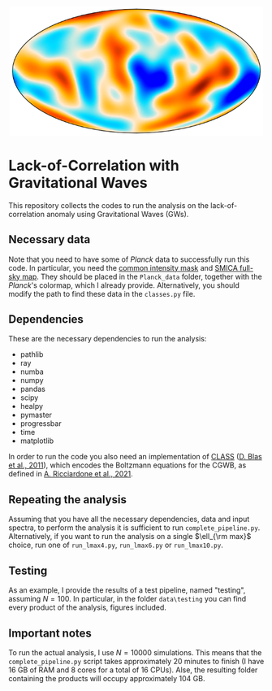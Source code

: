 <p align="center">
  <img src="https://github.com/ggalloni/lack_of_correlation_with_GWs/blob/main/lack_logo2.png" width="500">
</p>

# Lack-of-Correlation with Gravitational Waves

This repository collects the codes to run the analysis on the lack-of-correlation anomaly using Gravitational Waves (GWs). 

## Necessary data

Note that you need to have some of _Planck_ data to successfully run this code. In particular, you need the [common intensity mask](http://pla.esac.esa.int/pla/\#maps) and [SMICA full-sky map](http://pla.esac.esa.int/pla/\#maps). They should be placed in the `Planck_data` folder, together with the _Planck_'s colormap, which I already provide. Alternatively, you should modify the path to find these data in the `classes.py` file.

## Dependencies

These are the necessary dependencies to run the analysis:
* pathlib
* ray
* numba
* numpy
* pandas
* scipy
* healpy
* pymaster
* progressbar
* time
* matplotlib

In order to run the code you also need an implementation of [CLASS](https://github.com/lesgourg/class_public) ([D. Blas et al., 2011](http://arxiv.org/abs/1104.2933)), which encodes the Boltzmann equations for the CGWB, as defined in [A. Ricciardone et al., 2021](https://arxiv.org/pdf/2106.02591.pdf).

## Repeating the analysis

Assuming that you have all the necessary dependencies, data and input spectra, to perform the analysis it is sufficient to run `complete_pipeline.py`. Alternatively, if you want to run the analysis on a single $\ell_{\rm max}$ choice, run one of `run_lmax4.py`, `run_lmax6.py` or `run_lmax10.py`.

## Testing

As an example, I provide the results of a test pipeline, named "testing", assuming $N=100$. In particular, in the folder `data\testing` you can find every product of the analysis, figures included.

## Important notes

To run the actual analysis, I use $N=10000$ simulations. This means that the `complete_pipeline.py` script takes approximately 20 minutes to finish (I have 16 GB of RAM and 8 cores for a total of 16 CPUs). Alse, the resulting folder containing the products will occupy approximately 104 GB.
